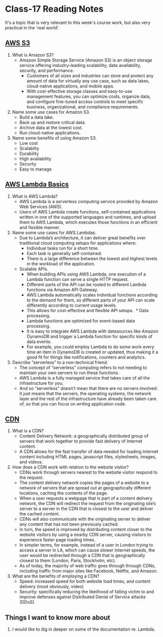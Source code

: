 # Class-17 Reading Notes

It's a topic that is very relevant to this week's course work, but also very practical in the 'real world'.

## [AWS S3](https://aws.amazon.com/s3/)

1. What is Amazon S3?
    * Amazon Simple Storage Service (Amazon S3) is an object storage service offering industry-leading scalability, data availability, security, and performance. 
      * Customers of all sizes and industries can store and protect any amount of data for virtually any use case, such as data lakes, cloud-native applications, and mobile apps. 
      * With cost-effective storage classes and easy-to-use management features, you can optimize costs, organize data, and configure fine-tuned access controls to meet specific business, organizational, and compliance requirements.
2. Name some use cases for Amazon S3.
    * Build a data lake.
    * Back up and restore critical data.
    * Archive data at the lowest cost.
    * Run cloud-native applications.
3. Name some benefits of using Amazon S3.
    * Low cost
    * Scalablity
    * Durability
    * High availability
    * Security
    * Easy to manage

## [AWS Lambda Basics](https://www.serverless.com/aws-lambda)

1. What is AWS Lambda?
    * AWS Lambda is a serverless computing service provided by Amazon Web Services (AWS). 
    * Users of AWS Lambda create functions, self-contained applications written in one of the supported languages and runtimes, and upload them to AWS Lambda, which executes those functions in an efficient and flexible manner.
2. Name some use cases for AWS Lambdas.
    * Due to Lambda’s architecture, it can deliver great benefits over traditional cloud computing setups for applications where:
      * Individual tasks run for a short time.
      * Each task is generally self-contained.
      * There is a large difference between the lowest and highest levels in the workload of the application.
    * Scalable APIs. 
      * When building APIs using AWS Lambda, one execution of a Lambda function can serve a single HTTP request. 
      * Different parts of the API can be routed to different Lambda functions via Amazon API Gateway. 
      * AWS Lambda automatically scales individual functions according to the demand for them, so different parts of your API can scale differently according to current usage levels. 
      * This allows for cost-effective and flexible API setups.
‍    * Data processing. 
      * Lambda functions are optimized for event-based data processing. 
      * It is easy to integrate AWS Lambda with datasources like Amazon DynamoDB and trigger a Lambda function for specific kinds of data events. 
      * For example, you could employ Lambda to do some work every time an item in DynamoDB is created or updated, thus making it a good fit for things like notifications, counters and analytics.
3. Describe “serverless” to a non-technical friend.
    * The concept of “serverless” computing refers to not needing to maintain your own servers to run these functions.
    * AWS Lambda is a fully managed service that takes care of all the infrastructure for you.
    * And so “serverless” doesn’t mean that there are no servers involved: it just means that the servers, the operating systems, the network layer and the rest of the infrastructure have already been taken care of, so that you can focus on writing application code.

## [CDN](https://cyberhoot.com/cybrary/content-delivery-network-cdn/)

1. What is a CDN?
    * Content Delivery Network: a geographically distributed group of servers that work together to provide fast delivery of Internet content. 
    * A CDN allows for the fast transfer of data needed for loading Internet content including HTML pages, javascript files, stylesheets, images, and videos.
2. How does a CDN work with relation to the website visitor?
    * CDNs work through servers nearest to the website visitor respond to the request.
    * The content delivery network copies the pages of a website to a network of servers that are spread out at geographically different locations, caching the contents of the page.
    * When a user requests a webpage that is part of a content delivery network, the CDN will redirect the request from the originating site’s server to a server in the CDN that is closest to the user and deliver the cached content.
    * CDNs will also communicate with the originating server to deliver any content that has not been previously cached.
    * In turn, the speed is improved by distributing content closer to the website visitors by using a nearby CDN server, causing visitors to experience faster page loading times.
    * In simpler terms, for example, instead of a user in London trying to access a server in LA, which can cause slower Internet speeds, the user would be redirected through a CDN that is geographically closest to them (London, Paris, Stockholm, etc).
    * As of today, the majority of web traffic goes through through CDNs, including traffic from major sites like Facebook, Netflix, and Amazon.
3. What are the benefits of employing a CDN?
    * Speed: increased speed for both website load times, and content delivery (most obviously, video)
    * Security: specifically reducing the likelihood of falling victim to and improve defenses against Distributed Denial of Service attacks (DDoS).

## Things I want to know more about

1. I would like to dig in deeper on some of the documentation re. Lambda.